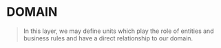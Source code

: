 # DOMAIN

> In this layer, we may define units which play the role of entities and business rules and have a direct relationship to our domain.
